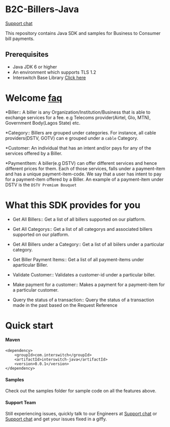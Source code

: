 # B2C-Billers-Java

[Support chat](https://interswitch.slack.com/messages/C4ULTK04T/)

This repository contains Java SDK and samples for Business to Consumer bill payments.

## Prerequisites
* Java JDK 6 or higher
* An environment which supports TLS 1.2
* Interswitch Base Library [Click here](https://github.com/techquest/interswitch_java)

Welcome [faq](https://github.com/techquest/b2c-billers-java/wiki/FAQ)
================================

*Biller::
A biller is any Organization/Institution/Business that is able to exchange services 
for a fee. e.g Telecoms provider(Airtel, Glo, MTN), Government Body(Lagos State) etc.

*Category::
Billers are grouped under categories. For instance, all cable providers(DSTV, GOTV) can e grouped under a `cable`
Category.

*Customer:
An individual that has an intent and/or pays for any of the services offered by a Biller.

*PaymentItem:
A biller(e.g DSTV) can offer different services and hence different prices for them.
Each of those services, falls under a payment-item and has a unique payment-item-code.
We say that a user has intent to pay for a payment-item offered by a Biller.
An example of a payment-item under DSTV is the `DSTV Premium Bouquet`






What this SDK provides for you
================================

* Get All Billers::
	Get a list of all billers supported on our platform.

* Get All Categorys::
  	Get a list of all categorys and associated billers supported on our platform.

* Get All Billers under a Category::
	Get a list of all biilers under a particular category.
	
* Get Biller Payment Items::
	Get a list of all payment-items under aparticular Biller.

* Validate Customer::
	Validates a customer-id under a particular biller.

* Make payment for a customer::
	Makes a payment for a payment-item for a particular customer.
	
* Query the status of a transaction::
    Query the status of a transaction made in the past based on the Request Reference




Quick start
===============================

#### Maven 
    <dependency>
        <groupId>com.interswitch</groupId>
        <artifactId>interswitch-java</artifactId>
        <version>0.0.1</version>
    </dependency>

#### Samples

Check out the samples folder for sample code on all the features above.

#### Support Team

Still experiencing issues, quickly talk to our Engineers at
[Support chat](https://interswitch.slack.com/messages/C4ULTK04T/) or [Support chat](https://gitter.im/techquest) and get your issues fixed in a giffy.

